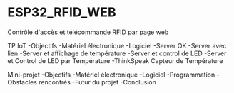 # ESP32_RFID_WEB
Contrôle d'accès et télécommande RFID par page web

TP IoT
-Objectifs 
-Matériel électronique 
-Logiciel 
-Server OK
-Server avec lien
-Server et affichage de température
-Server et control de LED 
-Server et Control de LED par Température 
-ThinkSpeak Capteur de Température

Mini-projet
-Objectifs
-Matériel électronique 
-Logiciel 
-Programmation 
-Obstacles rencontrés
-Futur du projet
-Conclusion 
